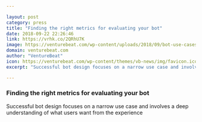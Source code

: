 ```yaml
---

layout: post
category: press
title: "Finding the right metrics for evaluating your bot"
date: 2018-09-22 22:26:46
link: https://vrhk.co/2QRhU7K
image: https://venturebeat.com/wp-content/uploads/2018/09/bot-use-cases.png?fit=1200%2C742&strip=all
domain: venturebeat.com
author: "VentureBeat"
icon: https://venturebeat.com/wp-content/themes/vb-news/img/favicon.ico
excerpt: "Successful bot design focuses on a narrow use case and involves a deep understanding of what users want from the experience"

---
```


### Finding the right metrics for evaluating your bot

Successful bot design focuses on a narrow use case and involves a deep understanding of what users want from the experience